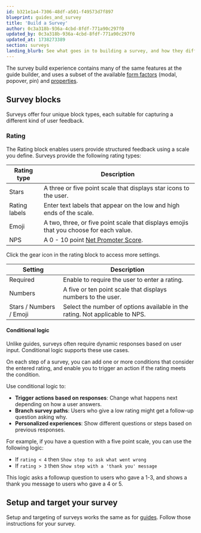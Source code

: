 ```yaml
---
id: b321e1a4-7306-48df-a501-f49573d7f897
blueprint: guides_and_survey
title: 'Build a Survey'
author: 0c3a318b-936a-4cbd-8fdf-771a90c297f0
updated_by: 0c3a318b-936a-4cbd-8fdf-771a90c297f0
updated_at: 1738273389
section: surveys
landing_blurb: See what goes in to building a survey, and how they differ from guides.
---
```

The survey build experience contains many of the same features at the guide builder, and uses a subset of the available [form factors](/docs/guides-and-surveys/guides/form-factors#form-factors) (modal, popover, pin) and [properties](/docs/guides-and-surveys/guides/form-factors#properties).

## Survey blocks

Surveys offer four unique block types, each suitable for capturing a different kind of user feedback.

### Rating

The Rating block enables users provide structured feedback using a scale you define. Surveys provide the following rating types:

| Rating type   | Description                                                                            |
| ------------- | -------------------------------------------------------------------------------------- |
| Stars         | A three or five point scale that displays star icons to the user.                      |
| Rating labels | Enter text labels that appear on the low and high ends of the scale.                   |
| Emoji         | A two, three, or five point scale that displays emojis that you choose for each value. |
| NPS           | A 0 - 10 point [Net Promoter Score](https://en.wikipedia.org/wiki/Net_promoter_score). |

Click the gear icon in the rating block to access more settings.

| Setting                 | Description                                                                  |
| ----------------------- | ---------------------------------------------------------------------------- |
| Required                | Enable to require the user to enter a rating.                                |
| Numbers                 | A five or ten point scale that displays numbers to the user.                 |
| Stars / Numbers / Emoji | Select the number of options available in the rating. Not applicable to NPS. |

#### Conditional logic

Unlike guides, surveys often require dynamic responses based on user input. Conditional logic supports these use cases.

On each step of a survey, you can add one or more conditions that consider the entered rating, and enable you to trigger an action if the rating meets the condition.

Use conditional logic to:

* **Trigger actions based on responses**: Change what happens next depending on how a user answers.
* **Branch survey paths**: Users who give a low rating might get a follow-up question asking why.
* **Personalized experiences**: Show different questions or steps based on previous responses.

For example, if you have a question with a five point scale, you can use the following logic:

* If `rating < 4` then `Show step to ask what went wrong`
* If `rating > 3` then `Show step with a 'thank you' message`

This logic asks a followup question to users who gave a 1-3, and shows a thank you message to users who gave a 4 or 5.

## Setup and target your survey

Setup and targeting of surveys works the same as for [guides](docs/guides-and-surveys/guides/setup-and-target). Follow those instructions for your survey.